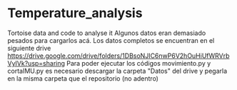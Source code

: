 # Temperature_analysis
 Tortoise data and code to analyse it
Algunos datos eran demasiado pesados para cargarlos acá. Los datos completos se encuentran en el siguiente drive https://drive.google.com/drive/folders/1DBsoNJIC6nwP6V2hOuHiUfWRVrbVyIVk?usp=sharing
Para poder ejecutar los códigos movimiento.py y cortaIMU.py es necesario descargar la carpeta "Datos" del drive y pegarla en la misma carpeta que el repositorio (no adentro)
